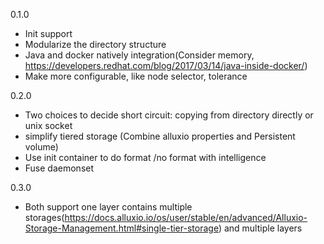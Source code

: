 0.1.0

- Init support
- Modularize the directory structure
- Java and docker natively integration(Consider memory, https://developers.redhat.com/blog/2017/03/14/java-inside-docker/)
- Make more configurable, like node selector, tolerance

0.2.0

- Two choices to decide short circuit: copying from directory directly or unix socket
- simplify tiered storage (Combine alluxio properties and Persistent volume)
- Use init container to do format /no format with intelligence
- Fuse daemonset

0.3.0

- Both support one layer contains multiple storages(https://docs.alluxio.io/os/user/stable/en/advanced/Alluxio-Storage-Management.html#single-tier-storage) and multiple layers
